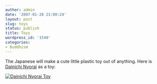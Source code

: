 ```yaml
---
author: admin
date: '2007-01-28 21:00:24'
layout: post
slug: toys
status: publish
title: Toys
wordpress_id: '1540'
categories:
- Buddhism
---
```


The Japanese will make a cute little plastic toy out of anything. Here
is [Dainichi
Nyorai](http://www.onmarkproductions.com/html/dainichi.shtml) as a toy:

[![Dainichi Nyorai
Toy](http://farm1.static.flickr.com/163/372855847_c13f7f8c74.jpg)](http://www.flickr.com/photos/albill/372855847/ "Photo Sharing")
